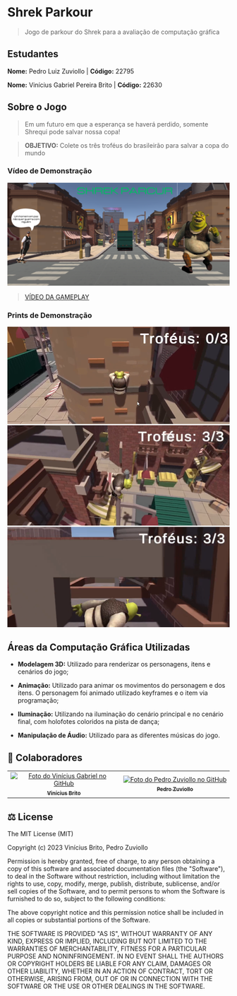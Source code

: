 # Shrek Parkour

> Jogo de parkour do Shrek para a avaliação de computação gráfica

## Estudantes

**Nome:** Pedro Luiz Zuviollo | **Código:** 22795

**Nome:** Vinícius Gabriel Pereira Brito | **Código:** 22630

## Sobre o Jogo

> Em um futuro em que a esperança se haverá perdido, somente Shrequi pode salvar nossa copa!

> **OBJETIVO:** Colete os três troféus do brasileirão para salvar a copa do mundo

### Vídeo de Demonstração

[![Video do Jogo](./docs/title-screen.png)](https://youtu.be/32nQ0kBwNiY)

> [VÍDEO DA GAMEPLAY](https://youtu.be/32nQ0kBwNiY)

### Prints de Demonstração

<img src="./docs/print1.png" alt="Shrek Parcur 1">

<img src="./docs/print2.png" alt="Shrek Parcur 2">

<img src="./docs/print3.png" alt="Shrek Parcur 3">

## Áreas da Computação Gráfica Utilizadas

* **Modelagem 3D:** Utilizado para renderizar os personagens, itens e cenários do jogo;

* **Animação:** Utilizado para animar os movimentos do personagem e dos itens. O personagem foi animado utilizado keyframes e o item via programação;

* **Iluminação:** Utilizando na iluminação do cenário principal e no cenário final, com holofotes coloridos na pista de dança;

* **Manipulação de Áudio:** Utilizado para as diferentes músicas do jogo.

## 🤝 Colaboradores

<table>
  <tr>
    <td align="center">
      <a href="https://github.com/Vini7Dev">
        <img src="https://avatars3.githubusercontent.com/u/94920663" width="100px;" alt="Foto do Vinícius Gabriel no GitHub"/><br>
        <sub>
          <b>Vinícius Brito</b>
        </sub>
      </a>
    </td>

  <td align="center">
    <a href="https://github.com/preduouh">
      <img src="https://avatars.githubusercontent.com/u/58116134" width="100px;" alt="Foto do Pedro Zuviollo no GitHub"/><br>
      <sub>
        <b>Pedro Zuviollo</b>
      </sub>
    </a>
  </td>
  </tr>
</table>

## ‍⚖️ License
The MIT License (MIT)

Copyright (c) 2023 Vinícius Brito, Pedro Zuviollo

Permission is hereby granted, free of charge, to any person obtaining a copy of this software and associated documentation files (the "Software"), to deal in the Software without restriction, including without limitation the rights to use, copy, modify, merge, publish, distribute, sublicense, and/or sell copies of the Software, and to permit persons to whom the Software is furnished to do so, subject to the following conditions:

The above copyright notice and this permission notice shall be included in all copies or substantial portions of the Software.

THE SOFTWARE IS PROVIDED "AS IS", WITHOUT WARRANTY OF ANY KIND, EXPRESS OR IMPLIED, INCLUDING BUT NOT LIMITED TO THE WARRANTIES OF MERCHANTABILITY, FITNESS FOR A PARTICULAR PURPOSE AND NONINFRINGEMENT. IN NO EVENT SHALL THE AUTHORS OR COPYRIGHT HOLDERS BE LIABLE FOR ANY CLAIM, DAMAGES OR OTHER LIABILITY, WHETHER IN AN ACTION OF CONTRACT, TORT OR OTHERWISE, ARISING FROM, OUT OF OR IN CONNECTION WITH THE SOFTWARE OR THE USE OR OTHER DEALINGS IN THE SOFTWARE.
